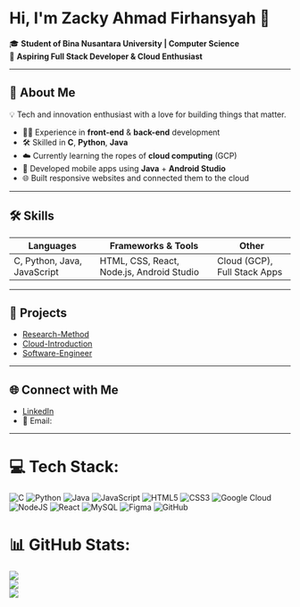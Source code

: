 # Hi, I'm Zacky Ahmad Firhansyah 👋

🎓 **Student of Bina Nusantara University | Computer Science**  
🌱 **Aspiring Full Stack Developer & Cloud Enthusiast**

---

## 🚀 About Me

💡 Tech and innovation enthusiast with a love for building things that matter.

- 👨‍💻 Experience in **front-end** & **back-end** development
- 🛠️ Skilled in **C**, **Python**, **Java**
- ☁️ Currently learning the ropes of **cloud computing** (GCP)
- 📱 Developed mobile apps using **Java** + **Android Studio**
- 🌐 Built responsive websites and connected them to the cloud

---

## 🛠️ Skills

| Languages         | Frameworks & Tools        | Other                |
|-------------------|--------------------------|----------------------|
| C, Python, Java, JavaScript | HTML, CSS, React, Node.js, Android Studio | Cloud (GCP), Full Stack Apps |

---

## 📌 Projects

- [Research-Method](https://github.com/zafahi/Research-Method)
- [Cloud-Introduction](https://github.com/zafahi/Cloud-Introduction)
- [Software-Engineer](https://github.com/zafahi/Software-Engineer)

---

## 🌐 Connect with Me

- [LinkedIn](#) <!-- Add your LinkedIn URL -->
- 📧 Email: <!-- Add your email -->

---

# 💻 Tech Stack:
![C](https://img.shields.io/badge/c-%2300599C.svg?style=for-the-badge&logo=c&logoColor=white) ![Python](https://img.shields.io/badge/python-3670A0?style=for-the-badge&logo=python&logoColor=ffdd54) ![Java](https://img.shields.io/badge/java-%23ED8B00.svg?style=for-the-badge&logo=openjdk&logoColor=white) ![JavaScript](https://img.shields.io/badge/javascript-%23323330.svg?style=for-the-badge&logo=javascript&logoColor=%23F7DF1E) ![HTML5](https://img.shields.io/badge/html5-%23E34F26.svg?style=for-the-badge&logo=html5&logoColor=white) ![CSS3](https://img.shields.io/badge/css3-%231572B6.svg?style=for-the-badge&logo=css3&logoColor=white) ![Google Cloud](https://img.shields.io/badge/GoogleCloud-%234285F4.svg?style=for-the-badge&logo=google-cloud&logoColor=white) ![NodeJS](https://img.shields.io/badge/node.js-6DA55F?style=for-the-badge&logo=node.js&logoColor=white) ![React](https://img.shields.io/badge/react-%2320232a.svg?style=for-the-badge&logo=react&logoColor=%2361DAFB) ![MySQL](https://img.shields.io/badge/mysql-4479A1.svg?style=for-the-badge&logo=mysql&logoColor=white) ![Figma](https://img.shields.io/badge/figma-%23F24E1E.svg?style=for-the-badge&logo=figma&logoColor=white) ![GitHub](https://img.shields.io/badge/github-%23121011.svg?style=for-the-badge&logo=github&logoColor=white)
# 📊 GitHub Stats:
![](https://github-readme-stats.vercel.app/api?username=zafahi&theme=dark&hide_border=false&include_all_commits=false&count_private=false)<br/>
![](https://nirzak-streak-stats.vercel.app/?user=zafahi&theme=dark&hide_border=false)<br/>
![](https://github-readme-stats.vercel.app/api/top-langs/?username=zafahi&theme=dark&hide_border=false&include_all_commits=false&count_private=false&layout=compact)
